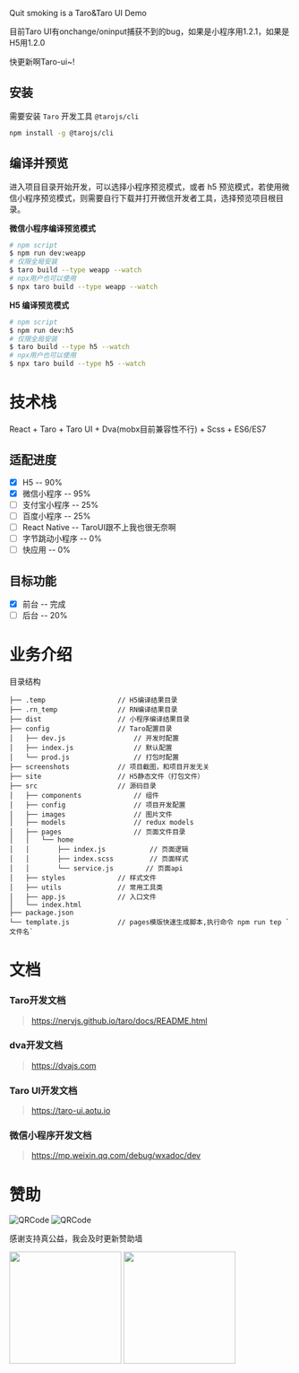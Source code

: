 Quit smoking is a Taro&Taro UI Demo

目前Taro UI有onchange/oninput捕获不到的bug，如果是小程序用1.2.1，如果是H5用1.2.0

快更新啊Taro-ui~!


## 安装

需要安装 `Taro` 开发工具 `@tarojs/cli`

```bash
npm install -g @tarojs/cli
```

## 编译并预览

进入项目目录开始开发，可以选择小程序预览模式，或者 h5 预览模式，若使用微信小程序预览模式，则需要自行下载并打开微信开发者工具，选择预览项目根目录。

**微信小程序编译预览模式**

```bash
# npm script
$ npm run dev:weapp
# 仅限全局安装
$ taro build --type weapp --watch
# npx用户也可以使用
$ npx taro build --type weapp --watch
```

**H5 编译预览模式**

```bash
# npm script
$ npm run dev:h5
# 仅限全局安装
$ taro build --type h5 --watch
# npx用户也可以使用
$ npx taro build --type h5 --watch
```






# 技术栈

React + Taro + Taro UI + Dva(mobx目前兼容性不行) + Scss + ES6/ES7


## 适配进度

- [x] H5 -- 90%
- [x] 微信小程序 -- 95%
- [ ] 支付宝小程序 -- 25%
- [ ] 百度小程序 -- 25%
- [ ] React Native -- TaroUI跟不上我也很无奈啊
- [ ] 字节跳动小程序 -- 0%
- [ ] 快应用 -- 0%

## 目标功能

- [x] 前台 -- 完成
- [ ] 后台 -- 20%

# 业务介绍

目录结构

    ├── .temp                  // H5编译结果目录
    ├── .rn_temp               // RN编译结果目录
    ├── dist                   // 小程序编译结果目录
    ├── config                 // Taro配置目录
    │   ├── dev.js                 // 开发时配置
    │   ├── index.js               // 默认配置
    │   └── prod.js                // 打包时配置
    ├── screenshots            // 项目截图，和项目开发无关
    ├── site                   // H5静态文件（打包文件）
    ├── src                    // 源码目录
    │   ├── components             // 组件
    │   ├── config                 // 项目开发配置
    │   ├── images                 // 图片文件
    │   ├── models                 // redux models
    │   ├── pages                  // 页面文件目录
    │   │   └── home
    │   │       ├── index.js           // 页面逻辑
    │   │       ├── index.scss         // 页面样式
    │   │       └── service.js        // 页面api
    │   ├── styles             // 样式文件
    │   ├── utils              // 常用工具类
    │   ├── app.js             // 入口文件
    │   └── index.html
    ├── package.json
    └── template.js            // pages模版快速生成脚本,执行命令 npm run tep `文件名`






# 文档

### Taro开发文档

> https://nervjs.github.io/taro/docs/README.html

### dva开发文档

> https://dvajs.com

### Taro UI开发文档

> https://taro-ui.aotu.io

### 微信小程序开发文档

> https://mp.weixin.qq.com/debug/wxadoc/dev



# 赞助
![QRCode](https://raw.githubusercontent.com/hugetiny/quit-smoking/master/screenshots/alipaysponse.jpg)
![QRCode](https://raw.githubusercontent.com/hugetiny/quit-smoking/master/screenshots/wechatsponse.jpg)

感谢支持真公益，我会及时更新赞助墙

<img src="wechatalipaysponse.jpg" width="200px" /> <img src="alipayalipaysponse.jpg" width="200px" />




